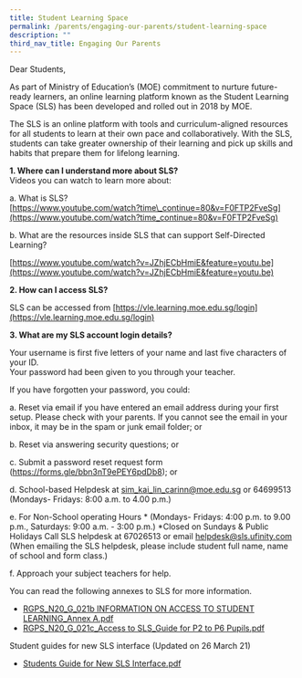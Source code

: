 ```yaml
---
title: Student Learning Space
permalink: /parents/engaging-our-parents/student-learning-space
description: ""
third_nav_title: Engaging Our Parents
---
```


Dear Students,  
  
As part of Ministry of Education’s (MOE) commitment to nurture future-ready learners, an online learning platform known as the Student Learning Space (SLS) has been developed and rolled out in 2018 by MOE.  
  
The SLS is an online platform with tools and curriculum-aligned resources for all students to learn at their own pace and collaboratively. With the SLS, students can take greater ownership of their learning and pick up skills and habits that prepare them for lifelong learning.  
  
**1. Where can I understand more about SLS?**  
Videos you can watch to learn more about:  
  
a. What is SLS?  <br>
[https://www.youtube.com/watch?time\_continue=80&v=F0FTP2FveSg](https://www.youtube.com/watch?time_continue=80&v=F0FTP2FveSg)  
  
b. What are the resources inside SLS that can support Self-Directed Learning?  

[https://www.youtube.com/watch?v=JZhjECbHmiE&feature=youtu.be](https://www.youtube.com/watch?v=JZhjECbHmiE&feature=youtu.be)

  

**2. How can I access SLS?**

SLS can be accessed from [https://vle.learning.moe.edu.sg/login](https://vle.learning.moe.edu.sg/login)  
  
**3. What are my SLS account login details?**  

Your username is first five letters of your name and last five characters of your ID.  <br>
Your password had been given to you through your teacher.

If you have forgotten your password, you could:  

a. Reset via email if you have entered an email address during your first setup. Please check with your parents. If you cannot see the email in your inbox, it may be in the spam or junk email folder; or 

b. Reset via answering security questions; or 

c. Submit a password reset request form (https://forms.gle/bbn3nT9ePEY6pdDb8); or 

d. School-based Helpdesk at sim_kai_lin_carinn@moe.edu.sg or 64699513 (Mondays- Fridays: 8:00 a.m. to 4.00 p.m.) 

e. For Non-School operating Hours * (Mondays- Fridays: 4:00 p.m. to 9.00 p.m., Saturdays: 9:00 a.m. - 3:00 p.m.) *Closed on Sundays & Public Holidays Call SLS helpdesk at 67026513 or email helpdesk@sls.ufinity.com (When emailing the SLS helpdesk, please include student full name, name of school and form class.) 

f. Approach your subject teachers for help.

You can read the following annexes to SLS for more information.

* [ RGPS_N20_G_021b INFORMATION ON ACCESS TO STUDENT LEARNING_Annex A.pdf](/files/RGPS_N20_G_021b%20INFORMATION%20ON%20ACCESS%20TO%20STUDENT%20LEARNING_Annex%20A.pdf)
* [RGPS_N20_G_021c_Access to SLS_Guide for P2 to P6 Pupils.pdf](/files/RGPS_N20_G_021c_Access%20to%20SLS_Guide%20for%20P2%20to%20P6%20Pupils.pdf)

Student guides for new SLS interface (Updated on 26 March 21)

* [Students Guide for New SLS Interface.pdf](/files/Students%20Guide%20for%20New%20SLS%20Interface.pdf)
